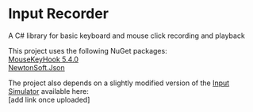 # Input Recorder
A C# library for basic keyboard and mouse click recording and playback

This project uses the following NuGet packages:<br/>
<a href="https://www.nuget.org/packages/MouseKeyHook/" target="_blank">MouseKeyHook 5.4.0</a><br/>
<a href="https://www.nuget.org/packages/newtonsoft.json/" target="_blank">NewtonSoft.Json</a>

The project also depends on a slightly modified version of the [Input Simulator](http://inputsimulator.codeplex.com/) available here:<br/>
[add link once uploaded]
